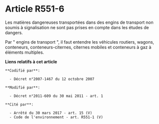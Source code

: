 # Article R551-6

Les matières dangereuses transportées dans des engins de transport non soumis à signalisation ne sont pas prises en compte
dans les études de dangers. 

Par " engins de transport ", il faut entendre les véhicules routiers, wagons, conteneurs, conteneurs-citernes, citernes
mobiles et conteneurs à gaz à éléments multiples.

**Liens relatifs à cet article**

	**Codifié par**:

	  - Décret n°2007-1467 du 12 octobre 2007

	**Modifié par**:

	  - Décret n°2011-609 du 30 mai 2011 - art. 1

	**Cité par**:

	  - Arrêté du 30 mars 2017 - art. 15 (V)
	  - Code de l'environnement - art. R551-1 (V)
